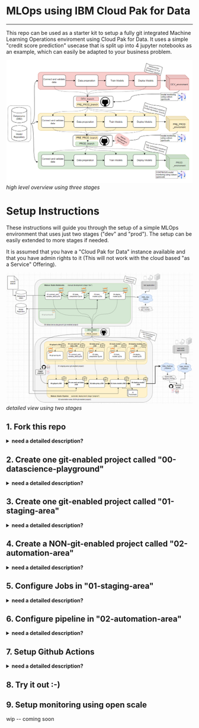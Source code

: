 
# MLOps using IBM Cloud Pak for Data
---

This repo can be used as a starter kit to setup a fully git integrated Machine Learning Operations enviroment using Cloud Pak for Data. It uses a simple "credit score prediction" usecase that is split up into 4 jupyter notebooks as an example, which can easily be adapted to your business problem. 

![high level overview using three stages](/images/2023-09-05-11_00_27.png)
*high level overview using three stages*



# Setup Instructions
These instructions will guide you through the setup of a simple MLOps environment that uses just two stages ("dev" and "prod"). The setup can be easily extended to more stages if needed. 

It is assumed that you have a "Cloud Pak for Data" instance available and that you have admin rights to it (This will not work with the cloud based "as a Service" Offering). 

![Alt text](/images/image-1.png)
*detailed view using two stages*
## 1. Fork this repo

<details>
<summary><b> need a detailed description?</b></summary>

TODO: add step by step images

</details>


## 2.   Create one git-enabled project called "00-datascience-playground"

<details>
<summary><b> need a detailed description?</b></summary>


![Alt text](/images/2023-08-31-09_10_14.png)
*this is the proect that we are creating in this step*

TODO: add step by step images

Use the github repo address and your private access token 
You can Alter the notebooks to your needs if you want to. It is important that you keep the naming of the notebooks.
</details>


## 3. Create one git-enabled project called "01-staging-area"

<details>
<summary><b> need a detailed description?</b></summary>


TODO: add overview image
TODO: add step by step images

Use the github repo address and your private access token 
Create a job for every one of the notebooks 
</details>




## 4. Create a NON-git-enabled project called "02-automation-area"

<details>
<summary><b> need a detailed description?</b></summary>


TODO: add overview image
TODO: add step by step images

Create a Watson Pipeline Instance
configure all the jobs from the "staging-area" to run after each other
</details>


## 5. Configure Jobs in "01-staging-area"
<details>
<summary><b> need a detailed description?</b></summary>

TODO: add overview image
TODO: add step by step images

</details>

## 6. Configure pipeline in "02-automation-area"
<details>
<summary><b> need a detailed description?</b></summary>

TODO: add overview image
TODO: add step by step images

</details>

## 7. Setup Github Actions 
<details>
<summary><b> need a detailed description?</b></summary>

TODO: add overview image
TODO: add step by step images

</details>

## 8. Try it out :-) 

## 9. Setup monitoring using open scale
   wip -- coming soon

    
